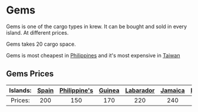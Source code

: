 
# Gems

Gems is one of the cargo types in krew. It can be bought and sold in every island. At different prices.

Gems takes 20 cargo space.

Gems is most cheapest in [Philippines](/islands/philippines.md) and it's most expensive in [Taiwan](/islands/Taiwan.md)

## Gems Prices
|Islands:|[Spain](/islands/spain.md)|[Philippine's](/islands/spain.md)|[Guinea](/islands/guinea.md)|[Labarador](/islands/labrador.md)|[Jamaica](/islands/jamaica.md)|[Malaysia](/islands/malaysia.md)|[Cuba](/islands/cuba.md)|[Barbados](/islands/barbados.md)|[Brazil](/islands/brazil.md)|[Taiwan](/islands/taiwan.md)|
|:-:|:-:|:-:|:-:|:-:|:-:|:-:|:-:|:-:|:-:|:-:|
|Prices:|200|150|170|220|240|250|300|400|500|600|